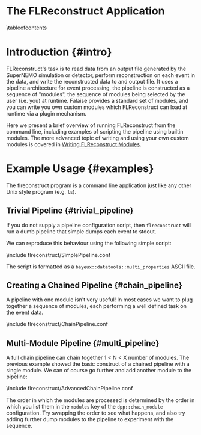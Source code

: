 The FLReconstruct Application
=============================

\tableofcontents

Introduction {#intro}
============
FLReconstruct's task is to read data from an output file generated by
the SuperNEMO simulation or detector, perform reconstruction on each event
in the data, and write the reconstructed data to and output file.
It uses a pipeline architecture for event processing, the pipeline
is constructed as a sequence of "modules", the sequence of modules being
selected by the user (i.e. you) at runtime. Falaise provides a standard
set of modules, and you can write you own custom modules which
FLReconstruct can load at runtime via a plugin mechanism.

Here we present a brief overview of running FLReconstruct from the
command line, including examples of scripting the pipeline using builtin
modules. The more advanced topic of writing and using your own custom
modules is covered in [Writing FLReconstruct Modules](md_WritingFLReconstructModules.html).

Example Usage {#examples}
=============
The flreconstruct program is a command line application just like any
other Unix style program (e.g. `ls`).

Trivial Pipeline {#trivial_pipeline}
----------------
If you do not supply a pipeline configuration script, then `flreconstruct`
will run a dumb pipeline that simple dumps each event to stdout.

We can reproduce this behaviour using the following simple script:

\include flreconstruct/SimplePipeline.conf

The script is formatted as a `bayeux::datatools::multi_properties` ASCII
file.

Creating a Chained Pipeline {#chain_pipeline}
---------------------------
A pipeline with one module isn't very useful! In most cases we want to
plug together a sequence of modules, each performing a well defined
task on the event data.

\include flreconstruct/ChainPipeline.conf

Multi-Module Pipeline {#multi_pipeline}
---------------------
A full chain pipeline can chain together 1 < N < X number of modules.
The previous example showed the basic construct of a chained pipeline
with a single module. We can of course go further and add another module
to the pipeline:

\include flreconstruct/AdvancedChainPipeline.conf

The order in which the modules are processed is determined by the
order in which you list them in the `modules` key of the `dpp::chain_module`
configuration. Try swapping the order to see what happens, and also try
adding further dump modules to the pipeline to experiment with the
sequence.


